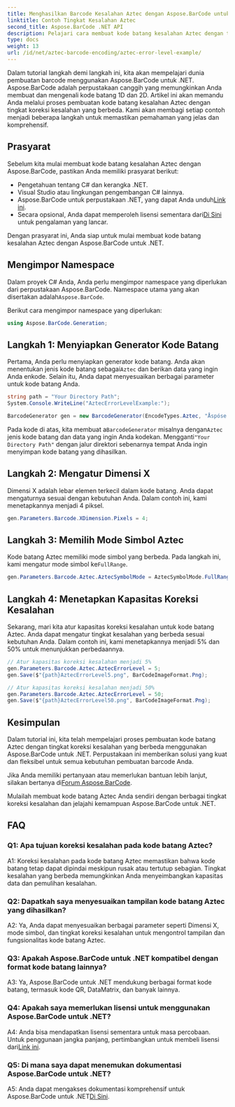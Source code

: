 ```yaml
---
title: Menghasilkan Barcode Kesalahan Aztec dengan Aspose.BarCode untuk .NET
linktitle: Contoh Tingkat Kesalahan Aztec
second_title: Aspose.BarCode .NET API
description: Pelajari cara membuat kode batang kesalahan Aztec dengan tingkat kesalahan berbeda menggunakan Aspose.BarCode untuk .NET. Panduan komprehensif untuk pembuatan barcode.
type: docs
weight: 13
url: /id/net/aztec-barcode-encoding/aztec-error-level-example/
---
```

Dalam tutorial langkah demi langkah ini, kita akan mempelajari dunia pembuatan barcode menggunakan Aspose.BarCode untuk .NET. Aspose.BarCode adalah perpustakaan canggih yang memungkinkan Anda membuat dan mengenali kode batang 1D dan 2D. Artikel ini akan memandu Anda melalui proses pembuatan kode batang kesalahan Aztec dengan tingkat koreksi kesalahan yang berbeda. Kami akan membagi setiap contoh menjadi beberapa langkah untuk memastikan pemahaman yang jelas dan komprehensif.

## Prasyarat

Sebelum kita mulai membuat kode batang kesalahan Aztec dengan Aspose.BarCode, pastikan Anda memiliki prasyarat berikut:

- Pengetahuan tentang C# dan kerangka .NET.
- Visual Studio atau lingkungan pengembangan C# lainnya.
-  Aspose.BarCode untuk perpustakaan .NET, yang dapat Anda unduh[Link ini](https://releases.aspose.com/barcode/net/).
-  Secara opsional, Anda dapat memperoleh lisensi sementara dari[Di Sini](https://purchase.aspose.com/temporary-license/) untuk pengalaman yang lancar.

Dengan prasyarat ini, Anda siap untuk mulai membuat kode batang kesalahan Aztec dengan Aspose.BarCode untuk .NET.

## Mengimpor Namespace

Dalam proyek C# Anda, Anda perlu mengimpor namespace yang diperlukan dari perpustakaan Aspose.BarCode. Namespace utama yang akan disertakan adalah`Aspose.BarCode`.

Berikut cara mengimpor namespace yang diperlukan:

```csharp
using Aspose.BarCode.Generation;
```

## Langkah 1: Menyiapkan Generator Kode Batang

 Pertama, Anda perlu menyiapkan generator kode batang. Anda akan menentukan jenis kode batang sebagai`Aztec` dan berikan data yang ingin Anda enkode. Selain itu, Anda dapat menyesuaikan berbagai parameter untuk kode batang Anda.

```csharp
string path = "Your Directory Path";
System.Console.WriteLine("AztecErrorLevelExample:");

BarcodeGenerator gen = new BarcodeGenerator(EncodeTypes.Aztec, "Åspóse.Barcóde© is a powerful library to generate & recognize 1D & 2D barcodes");
```

 Pada kode di atas, kita membuat a`BarcodeGenerator` misalnya dengan`Aztec` jenis kode batang dan data yang ingin Anda kodekan. Mengganti`"Your Directory Path"` dengan jalur direktori sebenarnya tempat Anda ingin menyimpan kode batang yang dihasilkan.

## Langkah 2: Mengatur Dimensi X

Dimensi X adalah lebar elemen terkecil dalam kode batang. Anda dapat mengaturnya sesuai dengan kebutuhan Anda. Dalam contoh ini, kami menetapkannya menjadi 4 piksel.

```csharp
gen.Parameters.Barcode.XDimension.Pixels = 4;
```

## Langkah 3: Memilih Mode Simbol Aztec

 Kode batang Aztec memiliki mode simbol yang berbeda. Pada langkah ini, kami mengatur mode simbol ke`FullRange`.

```csharp
gen.Parameters.Barcode.Aztec.AztecSymbolMode = AztecSymbolMode.FullRange;
```

## Langkah 4: Menetapkan Kapasitas Koreksi Kesalahan

Sekarang, mari kita atur kapasitas koreksi kesalahan untuk kode batang Aztec. Anda dapat mengatur tingkat kesalahan yang berbeda sesuai kebutuhan Anda. Dalam contoh ini, kami menetapkannya menjadi 5% dan 50% untuk menunjukkan perbedaannya.

```csharp
// Atur kapasitas koreksi kesalahan menjadi 5%
gen.Parameters.Barcode.Aztec.AztecErrorLevel = 5;
gen.Save($"{path}AztecErrorLevel5.png", BarCodeImageFormat.Png);

// Atur kapasitas koreksi kesalahan menjadi 50%
gen.Parameters.Barcode.Aztec.AztecErrorLevel = 50;
gen.Save($"{path}AztecErrorLevel50.png", BarCodeImageFormat.Png);
```

## Kesimpulan

Dalam tutorial ini, kita telah mempelajari proses pembuatan kode batang Aztec dengan tingkat koreksi kesalahan yang berbeda menggunakan Aspose.BarCode untuk .NET. Perpustakaan ini memberikan solusi yang kuat dan fleksibel untuk semua kebutuhan pembuatan barcode Anda.

 Jika Anda memiliki pertanyaan atau memerlukan bantuan lebih lanjut, silakan bertanya di[Forum Aspose.BarCode](https://forum.aspose.com/c/barcode/13).

Mulailah membuat kode batang Aztec Anda sendiri dengan berbagai tingkat koreksi kesalahan dan jelajahi kemampuan Aspose.BarCode untuk .NET.

## FAQ

### Q1: Apa tujuan koreksi kesalahan pada kode batang Aztec?

A1: Koreksi kesalahan pada kode batang Aztec memastikan bahwa kode batang tetap dapat dipindai meskipun rusak atau tertutup sebagian. Tingkat kesalahan yang berbeda memungkinkan Anda menyeimbangkan kapasitas data dan pemulihan kesalahan.

### Q2: Dapatkah saya menyesuaikan tampilan kode batang Aztec yang dihasilkan?

A2: Ya, Anda dapat menyesuaikan berbagai parameter seperti Dimensi X, mode simbol, dan tingkat koreksi kesalahan untuk mengontrol tampilan dan fungsionalitas kode batang Aztec.

### Q3: Apakah Aspose.BarCode untuk .NET kompatibel dengan format kode batang lainnya?

A3: Ya, Aspose.BarCode untuk .NET mendukung berbagai format kode batang, termasuk kode QR, DataMatrix, dan banyak lainnya.

### Q4: Apakah saya memerlukan lisensi untuk menggunakan Aspose.BarCode untuk .NET?

 A4: Anda bisa mendapatkan lisensi sementara untuk masa percobaan. Untuk penggunaan jangka panjang, pertimbangkan untuk membeli lisensi dari[Link ini](https://purchase.aspose.com/buy).

### Q5: Di mana saya dapat menemukan dokumentasi Aspose.BarCode untuk .NET?

 A5: Anda dapat mengakses dokumentasi komprehensif untuk Aspose.BarCode untuk .NET[Di Sini](https://reference.aspose.com/barcode/net/).